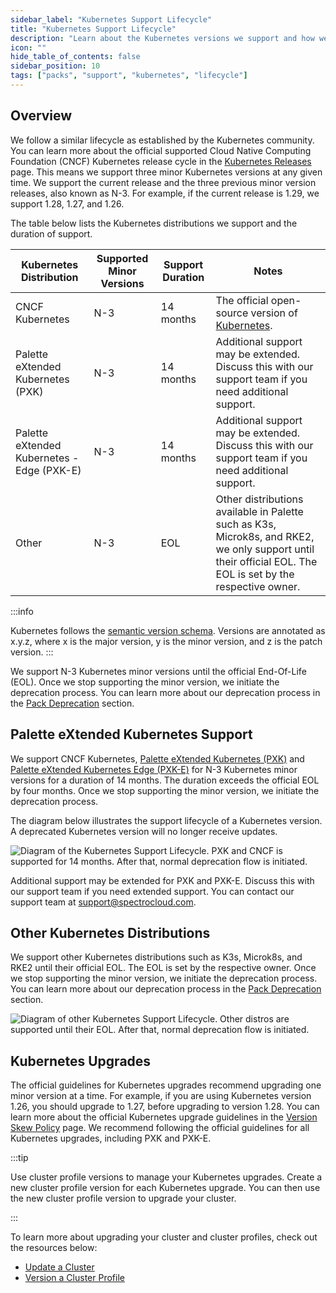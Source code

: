 ```yaml
---
sidebar_label: "Kubernetes Support Lifecycle"
title: "Kubernetes Support Lifecycle"
description: "Learn about the Kubernetes versions we support and how we manage Kubernetes support."
icon: ""
hide_table_of_contents: false
sidebar_position: 10
tags: ["packs", "support", "kubernetes", "lifecycle"]
---
```



## Overview

We follow a similar lifecycle as established by the Kubernetes community. You can learn more about the official supported Cloud Native Computing Foundation (CNCF) Kubernetes release cycle in the [Kubernetes Releases](https://kubernetes.io/releases/) page. This means we support three minor Kubernetes versions at any given time. We support the current release and the three previous minor version releases, also known as N-3. For example, if the current release is 1.29, we support 1.28, 1.27, and 1.26.

The table below lists the Kubernetes distributions we support and the duration of support.

| Kubernetes Distribution | Supported Minor Versions | Support Duration | Notes |
| ----------------------- | ------------------ | ---------------- | ----- |
| CNCF Kubernetes     | N-3                | 14 months        |  The official open-source version of [Kubernetes](https://kubernetes.io/).    |
| Palette eXtended Kubernetes (PXK) | N-3                | 14 months   | Additional support may be extended. Discuss this with our support team if you need additional support. |
| Palette eXtended Kubernetes - Edge (PXK-E) | N-3                | 14 months        | Additional support may be extended. Discuss this with our support team if you need additional support. |
| Other       | N-3                | EOL       | Other distributions available in Palette such as K3s, Microk8s, and RKE2, we only support until their official EOL. The EOL is set by the respective owner. |


:::info

Kubernetes follows the [semantic version schema](https://semver.org/). Versions are annotated as x.y.z, where x is the major version, y is the minor version, and z is the patch version.
:::

We support N-3 Kubernetes minor versions until the official End-Of-Life (EOL). Once we stop supporting the minor version, we initiate the deprecation process. You can learn more about our deprecation process in the [Pack Deprecation](./maintenance-policy.md#packs-deprecation) section. 


## Palette eXtended Kubernetes Support

We support CNCF Kubernetes, [Palette eXtended Kubernetes (PXK)](./kubernetes.md) and [Palette eXtended Kubernetes Edge (PXK-E)](./kubernetes-edge.md) for N-3 Kubernetes minor versions for a duration of 14 months. The duration exceeds the official EOL by four months. Once we stop supporting the minor version, we initiate the deprecation process. 

The diagram below illustrates the support lifecycle of a Kubernetes version. A deprecated Kubernetes version will no longer receive updates.

![Diagram of the Kubernetes Support Lifecycle. PXK and CNCF is supported for 14 months. After that, normal deprecation flow is initiated.](/integrations_kubernetes-support_support-cycle.png)
 
Additional support may be extended for PXK and PXK-E. Discuss this with our support team if you need extended support. You can contact our support team at [support@spectrocloud.com](mailto:support@spectrocloud.com).

## Other Kubernetes Distributions

We support other Kubernetes distributions such as K3s, Microk8s, and RKE2 until their official EOL. The EOL is set by the respective owner. Once we stop supporting the minor version, we initiate the deprecation process. You can learn more about our deprecation process in the [Pack Deprecation](./maintenance-policy.md#packs-deprecation) section.


![Diagram of other Kubernetes Support Lifecycle. Other distros are supported until their EOL. After that, normal deprecation flow is initiated.](/integrations_kubernetes-support_support-cycle_other.png)


## Kubernetes Upgrades 

The official guidelines for Kubernetes upgrades recommend upgrading one minor version at a time. For example, if you are using Kubernetes version 1.26, you should upgrade to 1.27, before upgrading to version 1.28. You can learn more about the official Kubernetes upgrade guidelines in the [Version Skew Policy](https://kubernetes.io/releases/version-skew-policy/) page. We 
recommend following the official guidelines for all Kubernetes upgrades, including PXK and PXK-E.

:::tip

Use cluster profile versions to manage your Kubernetes upgrades. Create a new cluster profile version for each Kubernetes upgrade. You can then use the new cluster profile version to upgrade your cluster.

:::

To learn more about upgrading your cluster and cluster profiles, check out the resources below:

- [Update a Cluster](../clusters/cluster-management/cluster-updates.md)
- [Version a Cluster Profile](../profiles/cluster-profiles/modify-cluster-profiles/version-cluster-profile.md)
